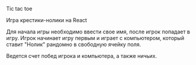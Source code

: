 Tic tac toe

Игра крестики-нолики на React

Для начала игры необходимо ввести свое имя, после игрок попадает в игру.
Игрок начинает игру первым и играет с компьютером, который ставит "Нолик" рандомно в свободную ячейку поля.

Ведется счет побед игрока и компьютера, а также ничьих.
